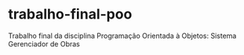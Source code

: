 # trabalho-final-poo
Trabalho final da disciplina Programação Orientada à Objetos: Sistema Gerenciador de Obras
